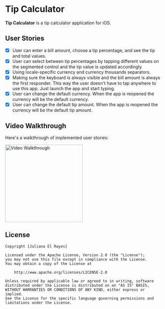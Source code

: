 # Tip Calculator

**Tip Calculator** is a tip calculator application for iOS.

## User Stories

* [x] User can enter a bill amount, choose a tip percentage, and see the tip and total values.
* [x] User can select between tip percentages by tapping different values on the segmented control and the tip value is updated accordingly
* [x] Using locale-specific currency and currency thousands separators.
* [x] Making sure the keyboard is always visible and the bill amount is always the first responder. This way the user doesn't have to tap anywhere to use this app. Just launch the app and start typing.
* [x] User can change the default currency. When the app is reopened the currency will be the default currency.
* [x] User can change the default tip amount. When the app is reopened the currency will be the default tip amount.

## Video Walkthrough

Here's a walkthrough of implemented user stories:

<img src='https://github.com/julianaelrayes/tip/blob/v/JulianaElRayes_.gif' title='Video Walkthrough' width='250' alt='Video Walkthrough' />


## License

    Copyright [Juliana El Rayes]

    Licensed under the Apache License, Version 2.0 (the "License");
    you may not use this file except in compliance with the License.
    You may obtain a copy of the License at

        http://www.apache.org/licenses/LICENSE-2.0

    Unless required by applicable law or agreed to in writing, software
    distributed under the License is distributed on an "AS IS" BASIS,
    WITHOUT WARRANTIES OR CONDITIONS OF ANY KIND, either express or implied.
    See the License for the specific language governing permissions and
    limitations under the License.
